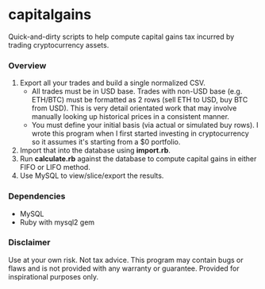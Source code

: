 # capitalgains
Quick-and-dirty scripts to help compute capital gains tax incurred by trading cryptocurrency assets.


### Overview
1. Export all your trades and build a single normalized CSV.
    * All trades must be in USD base. Trades with non-USD base (e.g. ETH/BTC) must be formatted as 2 rows (sell ETH to USD, buy BTC from USD). This is very detail orientated work that may involve manually looking up historical prices in a consistent manner.
    * You must define your initial basis (via actual or simulated buy rows). I wrote this program when I first started investing in cryptocurrency so it assumes it's starting from a $0 portfolio.
2. Import that into the database using __import.rb__.
3. Run __calculate.rb__ against the database to compute capital gains in either FIFO or LIFO method.
4. Use MySQL to view/slice/export the results.


### Dependencies
- MySQL
- Ruby with mysql2 gem


### Disclaimer
Use at your own risk. Not tax advice. This program may contain bugs or flaws and is not provided with any warranty or guarantee. Provided for inspirational purposes only.